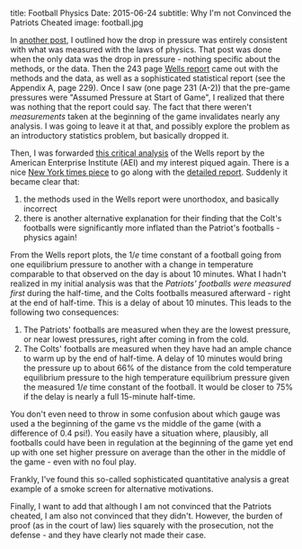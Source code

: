 title: Football Physics 
Date: 2015-06-24
subtitle: Why I'm not Convinced the Patriots Cheated
image: football.jpg

In [another post], I outlined how the drop in pressure was entirely consistent with what was measured with the laws of physics.  That post was done when the only data was the drop in pressure - nothing specific about the methods, or the data.  Then the 243 page [Wells report] came out with the methods and the data, as well as a sophisticated statistical report (see the Appendix A, page 229).  Once I saw (one page 231 (A-2)) that the pre-game pressures were "Assumed Pressure at Start of Game", I realized that there was nothing that the report could say.  The fact that there weren't *measurements* taken at the beginning of the game invalidates nearly any analysis.  I was going to leave it at that, and possibly explore the problem as an introductory statistics problem, but basically dropped it.  

Then, I was forwarded [this critical analysis] of the Wells report by the American Enterprise Institute (AEI) and my interest piqued again.  There is a nice [New York times piece] to go along with the [detailed report].  Suddenly it became clear that:

1. the methods used in the Wells report were unorthodox, and basically incorrect
2. there is another alternative explanation for their finding that the Colt's footballs were significantly more inflated than the Patriot's footballs - physics again!

From the Wells report plots, the $1/e$ time constant of a football going from one equilibrium pressure to another with a change in temperature comparable to that observed on the day is about 10 minutes.  What I hadn't realized in my initial analysis was that the *Patriots' footballs were measured first* during the half-time, and the Colts footballs measured afterward - right at the end of half-time.  This is a delay of about 10 minutes.  This leads to the following two consequences:

1. The Patriots' footballs are measured when they are the lowest pressure, or near lowest pressures, right after coming in from the cold.
2. The Colts' footballs are measured when they have had an ample chance to warm up by the end of half-time.  A delay of 10 minutes would bring the pressure up to about 66% of the distance from the cold temperature equilibrium pressure to the high temperature equilibrium pressure given the measured $1/e$ time constant of the football.  It would be closer to 75% if the delay is nearly a full 15-minute half-time.

You don't even need to throw in some confusion about which gauge was used a the beginning of the game vs the middle of the game (with a difference of 0.4 psi!).  You easily have a situation where, plausibly, all footballs could have been in regulation at the beginning of the game yet end up with one set higher pressure on average than the other in the middle of the game - even with no foul play. 

Frankly, I've found this so-called sophisticated quantitative analysis a great example of a smoke screen for alternative motivations.

Finally, I want to add that although I am not convinced that the Patriots cheated, I am also not convinced that they didn't.  However, the burden of proof (as in the court of law) lies squarely with the prosecution, not the defense - and they have clearly not made their case.


[another post]: http://web.bryant.edu/~bblais/how-to-deflate-a-football-deflating-story.html
[Wells report]: https://s3.amazonaws.com/s3.documentcloud.org/documents/2073728/ted-wells-report-deflategate.pdf
[this critical analysis]: https://www.aei.org/wp-content/uploads/2015/06/On-the-Wells-report.pdf
[New York times piece]: http://www.nytimes.com/2015/06/14/opinion/deflating-deflategate.html?_r=1
[detailed report]: https://www.aei.org/wp-content/uploads/2015/06/On-the-Wells-report.pdf

